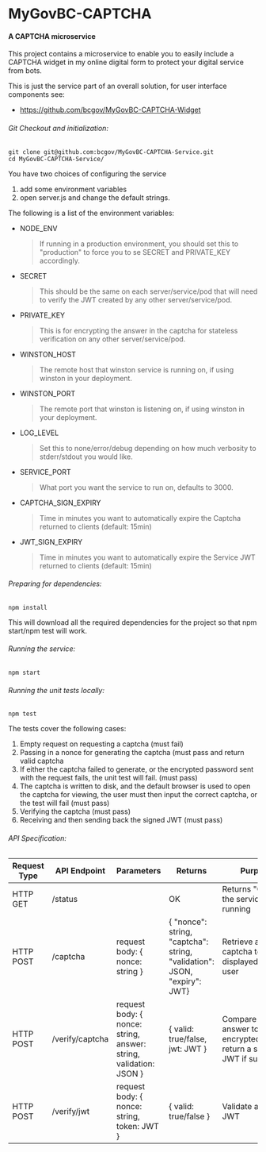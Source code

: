 # MyGovBC-CAPTCHA

#### A CAPTCHA microservice

This project contains a microservice to enable you to easily include a CAPTCHA widget in my online digital form to protect your digital service from bots.  

This is just the service part of an overall solution, for user interface components see:

* https://github.com/bcgov/MyGovBC-CAPTCHA-Widget

###### Git Checkout and initialization:
```
git clone git@github.com:bcgov/MyGovBC-CAPTCHA-Service.git
cd MyGovBC-CAPTCHA-Service/
```

You have two choices of configuring the service
1. add some environment variables
2. open server.js and change the default strings.

The following is a list of the environment variables:

* NODE_ENV
    > If running in a production environment, you should set this to "production" to force you to se SECRET and PRIVATE_KEY accordingly.
* SECRET
    > This should be the same on each server/service/pod that will need to verify the JWT created by any other server/service/pod.
* PRIVATE_KEY
    > This is for encrypting the answer in the captcha for stateless verification on any other server/service/pod.
* WINSTON_HOST
    >  The remote host that winston service is running on, if using winston in your deployment.
* WINSTON_PORT
    >  The remote port that winston is listening on, if using winston in your deployment.
* LOG_LEVEL
    > Set this to none/error/debug depending on how much verbosity to stderr/stdout you would like.
* SERVICE_PORT
    > What port you want the service to run on, defaults to 3000.
* CAPTCHA_SIGN_EXPIRY
    > Time in minutes you want to automatically expire the Captcha returned to clients (default: 15min)
* JWT_SIGN_EXPIRY
    > Time in minutes you want to automatically expire the Service JWT returned to clients (default: 15min)

###### Preparing for dependencies:
```
npm install
```
This will download  all the required dependencies for the project so that npm start/npm test will work.

###### Running the service:
```
npm start
```

###### Running the unit tests locally:
```
npm test
```

The tests cover the following cases:
1. Empty request on requesting a captcha (must fail)
2. Passing in a nonce for generating the captcha (must pass and return valid captcha
3. If either the captcha failed to generate, or the encrypted password sent with the request fails, the unit test will fail. (must pass)
4. The captcha is written to disk, and the default browser is used to open the captcha for viewing, the user must then input the correct captcha, or the test will fail (must pass)
5. Verifying the captcha (must pass)
6. Receiving and then sending back the signed JWT (must pass)


###### API Specification:
Request Type | API Endpoint | Parameters | Returns | Purpose
------------ | ------------- | ------------- | ------------- | -------------
HTTP GET | /status | | OK | Returns "OK" if the service is running
HTTP POST | /captcha | request body: { nonce: string } | {  "nonce": string,  "captcha": string,  "validation": JSON,  "expiry": JWT}| Retrieve a captcha to be displayed to a user
HTTP POST | /verify/captcha | request body: { nonce: string, answer: string, validation: JSON } | { valid: true/false, jwt: JWT } | Compare the answer to the encryptedAnswer, return a signed JWT if successful
HTTP POST | /verify/jwt | request body: { nonce: string, token: JWT } | { valid: true/false } | Validate a signed JWT